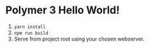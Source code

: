 # Polymer 3 Hello World!

1. `yarn install`
2. `npm run build`
3. Serve from project root using your chosen webserver.
